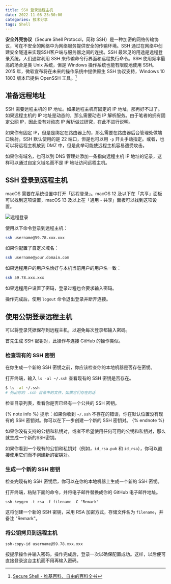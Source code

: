 ```yaml
---
title: SSH 登录远程主机
date: 2022-11-08 23:50:00
categories: 技术分享
tags: Shell
---
```


**安全外壳协议**（Secure Shell Protocol，简称 SSH）是一种加密的网络传输协议，可在不安全的网络中为网络服务提供安全的传输环境。SSH 通过在网络中创建安全隧道来实现SSH客户端与服务器之间的连接。SSH 最常见的用途是远程登录系统，人们通常利用 SSH 来传输命令行界面和远程执行命令。SSH 使用频率最高的场合是类 Unix 系统，但是 Windows 操作系统也能有限度地使用 SSH。2015 年，微软宣布将在未来的操作系统中提供原生 SSH 协议支持，Windows 10 1803 版本已提供 OpenSSH 工具。[^1]

## 准备远程地址

SSH 需要远程主机的 IP 地址。如果远程主机有固定的 IP 地址，那再好不过了。如果远程主机的 IP 地址是动态的，那么需要动态 IP 解析服务。由于笔者的拥有固定公网 IP，因此没有对动态 IP 解析做过研究，在此不进行说明。

如果你有固定 IP，但是是绑定在路由器上的，那么需要在路由器后台管理处做端口映射。SSH 默认使用的是 22 端口，但是也可以用 `-p` 开关手动指定。或者，也可以将远程主机放到 DMZ 中，但是此举可能使远程主机容易遭受攻击。

如果你有域名，也可以到 DNS 管理处添加一条指向远程主机 IP 地址的记录，这样可以通过自定义域名而不是 IP 地址访问远程主机。

## SSH 登录到远程主机

macOS 需要在系统设置中打开「远程登录」。macOS 12 及以下在「共享」面板可以找到这项设置，macOS 13 及以上在「通用 - 共享」面板可以找到这项设置。

![远程登录](/img/Remote-Login.png)

使用以下命令登录到远程主机：
```sh
ssh username@59.78.xxx.xxx
```
如果你配置了自定义域名：
```sh
ssh username@your.domain.com
```
如果远程用户的用户名恰好与本机当前用户的用户名一致：
```sh
ssh 59.78.xxx.xxx
```
如果远程用户设置了密码，登录过程也会要求输入密码。

操作完成后，使用 `logout` 命令退出登录并断开连接。

## 使用公钥登录远程主机

可以将登录凭据保存到远程主机，以避免每次登录都输入密码。

首先生成 SSH 密钥对，此操作与连接 GitHub 的操作类似。

### 检查现有的 SSH 密钥

在你生成一个新的 SSH 密钥之前，你应该检查你的本地机器是否存在密钥。

打开终端，输入 `ls -al ~/.ssh` 查看现有的 SSH 密钥是否存在。
```sh
$ ls -al ~/.ssh
# 列出你的 .ssh 目录中的文件，如果它们存在的话
```
检查目录列表，看看你是否已经有一个公共的 SSH 密钥。

{% note info %}
提示：如果你收到 `~/.ssh` 不存在的错误，你在默认位置没有现有的 SSH 密钥对。你可以在下一步创建一个新的 SSH 密钥对。
{% endnote %}

如果你没有支持的公钥和私钥对，或者不希望使用任何可用的公钥和私钥对，那么就生成一个新的SSH密钥。

如果你看到一个现有的公钥和私钥对（例如，`id_rsa.pub` 和 `id_rsa`），你可以直接使用它们而不创建新的密钥对。

### 生成一个新的 SSH 密钥

检查完现有的 SSH 密钥后，你可以在你的本地机器上生成一个新的 SSH 密钥。

打开终端，粘贴下面的命令，并将电子邮件替换成你的 GitHub 电子邮件地址。
```
ssh-keygen -t rsa -f filename -C "Remark"
```
这将创建一个新的 SSH 密钥，采用 RSA 加密方式，存储文件名为 `filename`，并备注 "Remark"。

### 将公钥拷贝到远程主机

```sh
ssh-copy-id username@59.78.xxx.xxx
```
按提示操作并输入密码。操作完成后，登录一次以确保配置成功。这样，以后便可直接登录这台主机而不用再输入密码。

[^1]: [Secure Shell - 维基百科，自由的百科全书](https://zh.wikipedia.org/wiki/Secure_Shell)